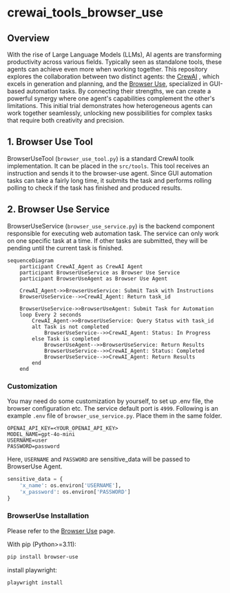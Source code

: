 # crewai_tools_browser_use

## Overview
With the rise of Large Language Models (LLMs), AI agents are transforming productivity across various fields. Typically seen as standalone tools, these agents can achieve even more when working together. This repository explores the collaboration between two distinct agents: the [CrewAI](https://github.com/crewAIInc/crewAI) , which excels in generation and planning, and the [Browser Use](https://github.com/browser-use/browser-use), specialized in GUI-based automation tasks. By connecting their strengths, we can create a powerful synergy where one agent's capabilities complement the other's limitations. This initial trial demonstrates how heterogeneous agents can work together seamlessly, unlocking new possibilities for complex tasks that require both creativity and precision.

## 1. Browser Use Tool
BrowserUseTool (`browser_use_tool.py`) is a standard CrewAI toolk implementation. It can be placed in the `src/tools`. This tool receives an instruction and sends it to the browser-use agent. Since GUI automation tasks can take a fairly long time, it submits the task and performs rolling polling to check if the task has finished and produced results.


## 2. Browser Use Service
BrowserUseService (`browser_use_service.py`) is the backend component responsible for executing web automation task. The service can only work on one specific task at a time. If other tasks are submitted, they will be pending until the current task is finished. 

```mermaid
sequenceDiagram
    participant CrewAI_Agent as CrewAI Agent
    participant BrowserUseService as Browser Use Service
    participant BrowserUseAgent as Browser Use Agent

    CrewAI_Agent->>BrowserUseService: Submit Task with Instructions
    BrowserUseService-->>CrewAI_Agent: Return task_id

    BrowserUseService->>BrowserUseAgent: Submit Task for Automation
    loop Every 2 seconds
        CrewAI_Agent->>BrowserUseService: Query Status with task_id
        alt Task is not completed
            BrowserUseService-->>CrewAI_Agent: Status: In Progress
        else Task is completed
            BrowserUseAgent-->>BrowserUseService: Return Results
            BrowserUseService-->>CrewAI_Agent: Status: Completed
            BrowserUseService-->>CrewAI_Agent: Return Results
        end
    end
```

### Customization

You may need do some customization by yourself, to set up .env file, the browser configuration etc. The service default port is `4999`. Following is an example `.env` file of `browser_use_service.py`. Place them in the same folder. 
```
OPENAI_API_KEY=<YOUR_OPENAI_API_KEY>
MODEL_NAME=gpt-4o-mini
USERNAME=user
PASSWORD=password
```

Here, `USERNAME` and `PASSWORD` are sensitive_data will be passed to BrowserUse Agent.
```python
sensitive_data = {
    'x_name': os.environ['USERNAME'],
    'x_password': os.environ['PASSWORD']
}
```

### BrowserUse Installation

Please refer to the [Browser Use](https://github.com/browser-use/browser-use) page.

With pip (Python>=3.11):

```bash
pip install browser-use
```

install playwright:

```bash
playwright install
```


